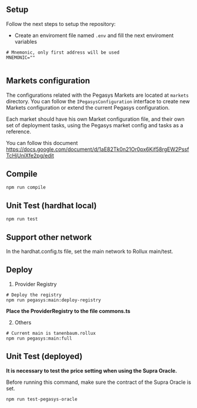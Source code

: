 
## Setup

Follow the next steps to setup the repository:

- Create an enviroment file named `.env` and fill the next enviroment variables

```
# Mnemonic, only first address will be used
MNEMONIC=""


```

## Markets configuration

The configurations related with the Pegasys Markets are located at `markets` directory. You can follow the `IPegasysConfiguration` interface to create new Markets configuration or extend the current Pegasys configuration.

Each market should have his own Market configuration file, and their own set of deployment tasks, using the Pegasys market config and tasks as a reference.

You can follow this document https://docs.google.com/document/d/1aE82Tk0n21Or0px6Kif58rgEW2PssfTcHjUniXfe2pg/edit

## Compile

```
npm run compile
```

## Unit Test (hardhat local)
```
npm run test
```

## Support other network
In the hardhat.config.ts file, set the main network to Rollux main/test.

## Deploy
1. Provider Registry
```
# Deploy the registry
npm run pegasys:main:deploy-registry
```
**Place the ProviderRegistry to the file commons.ts**

2. Others
```
# Current main is tanenbaum.rollux
npm run pegasys:main:full
```

## Unit Test (deployed)
**It is necessary to test the price setting when using the Supra Oracle.**

Before running this command, make sure the contract of the Supra Oracle is set.
```
npm run test-pegasys-oracle
```

